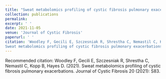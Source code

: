 ```yaml
---
title: "Sweat metabolomics profiling of cystic fibrosis pulmonary exacerbations"
collection: publications
permalink: 
excerpt: ' '
date: 2021-11-05
venue: 'Journal of Cystic Fibrosis'
paperurl: ' '
citation: 'Woodley F, Gecili E, Szczesniak R, Shrestha C, Nemastil C, Kopp B, Hayes D. (2021). &quot;
Sweat metabolomics profiling of cystic fibrosis pulmonary exacerbations.&quot; <i> Journal of Cystic Fibrosis </i> 20 (2021): S83.'
---
```


Recommended citation: Woodley F, Gecili E, Szczesniak R, Shrestha C, Nemastil C, Kopp B, Hayes D. (2021).
Sweat metabolomics profiling of cystic fibrosis pulmonary exacerbations.
Journal of Cystic Fibrosis 20 (2021): S83.
